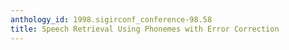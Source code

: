 ```yaml
---
anthology_id: 1998.sigirconf_conference-98.58
title: Speech Retrieval Using Phonemes with Error Correction
---
```

